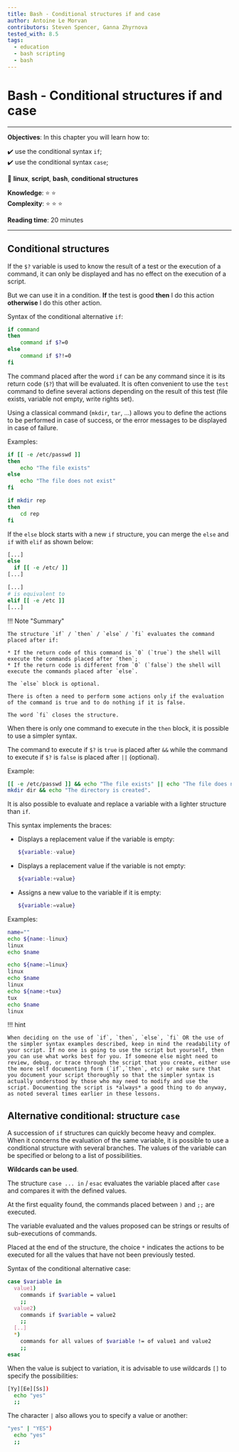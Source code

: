 ```yaml
---
title: Bash - Conditional structures if and case
author: Antoine Le Morvan
contributors: Steven Spencer, Ganna Zhyrnova
tested_with: 8.5
tags:
  - education
  - bash scripting
  - bash
---
```


# Bash - Conditional structures if and case

****

**Objectives**: In this chapter you will learn how to:

:heavy_check_mark: use the conditional syntax `if`;  
:heavy_check_mark: use the conditional syntax `case`;  

:checkered_flag: **linux**, **script**, **bash**, **conditional structures**

**Knowledge**: :star: :star:  
**Complexity**: :star: :star: :star:  

**Reading time**: 20 minutes

****

## Conditional structures

If the `$?` variable is used to know the result of a test or the execution of a command, it can only be displayed and has no effect on the execution of a script.

But we can use it in a condition.
**If** the test is good **then** I do this action **otherwise** I do this other action.

Syntax of the conditional alternative `if`:

```bash
if command
then
    command if $?=0
else
    command if $?!=0
fi
```

The command placed after the word `if` can be any command since it is its return code (`$?`) that will be evaluated.
It is often convenient to use the `test` command to define several actions depending on the result of this test (file exists, variable not empty, write rights set).

Using a classical command (`mkdir`, `tar`, ...) allows you to define the actions to be performed in case of success, or the error messages to be displayed in case of failure.

Examples:

```bash
if [[ -e /etc/passwd ]]
then
    echo "The file exists"
else
    echo "The file does not exist"
fi

if mkdir rep
then
    cd rep
fi
```

If the `else` block starts with a new `if` structure, you can merge the `else` and `if` with `elif` as shown below:

```bash
[...]
else
  if [[ -e /etc/ ]]
[...]

[...]
# is equivalent to
elif [[ -e /etc ]]
[...]
```

!!! Note "Summary"

    The structure `if` / `then` / `else` / `fi` evaluates the command placed after if:

    * If the return code of this command is `0` (`true`) the shell will execute the commands placed after `then`;
    * If the return code is different from `0` (`false`) the shell will execute the commands placed after `else`.

    The `else` block is optional.

    There is often a need to perform some actions only if the evaluation of the command is true and to do nothing if it is false.

    The word `fi` closes the structure.

When there is only one command to execute in the `then` block, it is possible to use a simpler syntax.

The command to execute if `$?` is `true` is placed after `&&` while the command to execute if `$?` is `false` is placed after `||` (optional).

Example:

```bash
[[ -e /etc/passwd ]] && echo "The file exists" || echo "The file does not exist"
mkdir dir && echo "The directory is created".
```

It is also possible to evaluate and replace a variable with a lighter structure than `if`.

This syntax implements the braces:

* Displays a replacement value if the variable is empty:

    ```bash
    ${variable:-value}
    ```
  
* Displays a replacement value if the variable is not empty:

    ```bash
    ${variable:+value}
    ```
  
* Assigns a new value to the variable if it is empty:

    ```bash
    ${variable:=value}
    ```

Examples:

```bash
name=""
echo ${name:-linux}
linux
echo $name

echo ${name:=linux}
linux
echo $name
linux
echo ${name:+tux}
tux
echo $name
linux
```

!!! hint

    When deciding on the use of `if`, `then`, `else`, `fi` OR the use of the simpler syntax examples described, keep in mind the readability of your script. If no one is going to use the script but yourself, then you can use what works best for you. If someone else might need to review, debug, or trace through the script that you create, either use the more self documenting form (`if`,`then`, etc) or make sure that you document your script thoroughly so that the simpler syntax is actually understood by those who may need to modify and use the script. Documenting the script is *always* a good thing to do anyway, as noted several times earlier in these lessons.

## Alternative conditional: structure `case`

A succession of `if` structures can quickly become heavy and complex. When it concerns the evaluation of the same variable, it is possible to use a conditional structure with several branches.
The values of the variable can be specified or belong to a list of possibilities.

**Wildcards can be used**.

The structure `case ... in` / `esac` evaluates the variable placed after `case` and compares it with the defined values.

At the first equality found, the commands placed between `)` and `;;` are executed.

The variable evaluated and the values proposed can be strings or results of sub-executions of commands.

Placed at the end of the structure, the choice `*` indicates the actions to be executed for all the values that have not been previously tested.

Syntax of the conditional alternative case:

```bash
case $variable in
  value1)
    commands if $variable = value1
    ;;
  value2)
    commands if $variable = value2
    ;;
  [..]
  *)
    commands for all values of $variable != of value1 and value2
    ;;
esac
```

When the value is subject to variation, it is advisable to use wildcards `[]` to specify the possibilities:

```bash
[Yy][Ee][Ss])
  echo "yes"
  ;;
```

The character `|` also allows you to specify a value or another:

```bash
"yes" | "YES")
  echo "yes"
  ;;
```
